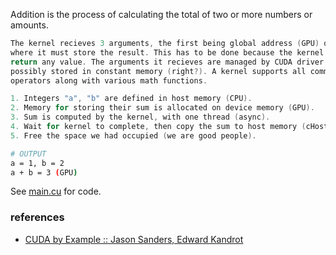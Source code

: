 Addition is the process of calculating the total of two or more
numbers or amounts.

```c
The kernel recieves 3 arguments, the first being global address (GPU) of
where it must store the result. This has to be done because the kernel cant
return any value. The arguments it recieves are managed by CUDA driver and
possibly stored in constant memory (right?). A kernel supports all common
operators along with various math functions.
```

```c
1. Integers "a", "b" are defined in host memory (CPU).
2. Memory for storing their sum is allocated on device memory (GPU).
3. Sum is computed by the kernel, with one thread (async).
4. Wait for kernel to complete, then copy the sum to host memory (cHost).
5. Free the space we had occupied (we are good people).
```

```bash
# OUTPUT
a = 1, b = 2
a + b = 3 (GPU)
```

See [main.cu] for code.

[main.cu]: main.cu


### references

- [CUDA by Example :: Jason Sanders, Edward Kandrot](http://www.mat.unimi.it/users/sansotte/cuda/CUDA_by_Example.pdf)
